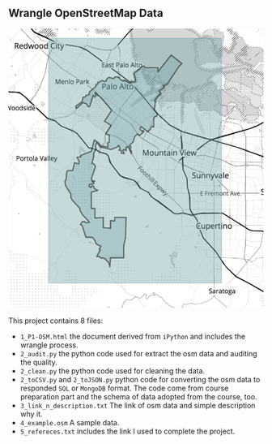 ## Wrangle OpenStreetMap Data

![working map](PaloNMountain.png)

This project contains 8 files:

 - `1_P1-OSM.html` the document derived from `iPython` and includes the wrangle process.
 - `2_audit.py` the python code used for extract the osm data and auditing the quality.
 - `2_clean.py` the python code used for cleaning the data.
 - `2_toCSV.py` and `2_toJSON.py` python code for converting the osm data to responded `SQL` or `MongoDB` format. The code come from course preparation part and the schema of data adopted from the course, too.
 - `3_link_n_description.txt` The link of osm data and simple description why it.
 - `4_example.osm` A sample data.
 - `5_refereces.txt` includes the link I used to complete the project.
